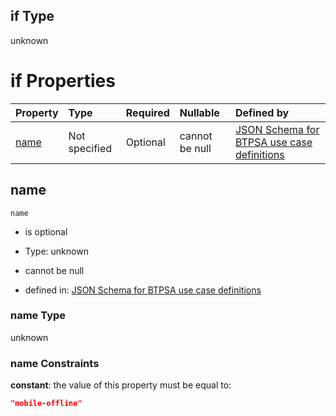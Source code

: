 ## if Type

unknown

# if Properties

| Property      | Type          | Required | Nullable       | Defined by                                                                                                                                                                                                        |
| :------------ | :------------ | :------- | :------------- | :---------------------------------------------------------------------------------------------------------------------------------------------------------------------------------------------------------------- |
| [name](#name) | Not specified | Optional | cannot be null | [JSON Schema for BTPSA use case definitions](btpsa-usecase-properties-services-items-allof-1-then-allof-73-if-properties-name.md "undefined#/properties/services/items/allOf/1/then/allOf/73/if/properties/name") |

## name



`name`

*   is optional

*   Type: unknown

*   cannot be null

*   defined in: [JSON Schema for BTPSA use case definitions](btpsa-usecase-properties-services-items-allof-1-then-allof-73-if-properties-name.md "undefined#/properties/services/items/allOf/1/then/allOf/73/if/properties/name")

### name Type

unknown

### name Constraints

**constant**: the value of this property must be equal to:

```json
"mobile-offline"
```
